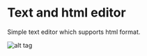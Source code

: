 # Text and html editor
Simple text editor which supports html format.

![alt tag](https://raw.github.com/TuvaevAndrey/text-html-editor/master/src/main/resources/HtmlEditor.jpeg) 
